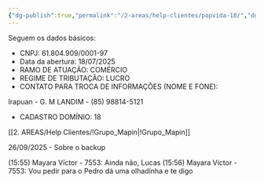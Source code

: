 ```yaml
---
{"dg-publish":true,"permalink":"/2-areas/help-clientes/popvida-18/","dgPassFrontmatter":true,"created":"2025-09-08T11:30:57.280-03:00","updated":"2025-09-26T15:57:06.115-03:00"}
---
```





Seguem os dados básicos:  
- CNPJ: 61.804.909/0001-97  
- Data da abertura: 18/07/2025
- RAMO DE ATUAÇÃO: COMÉRCIO  
- REGIME DE TRIBUTAÇÃO: LUCRO  
- CONTATO PARA TROCA DE INFORMAÇÕES (NOME E FONE):

Irapuan - G. M LANDIM - (85) 98814-5121  
- CADASTRO DOMÍNIO: 18

[[2. AREAS/Help Clientes/!Grupo_Mapin\|!Grupo_Mapin]]


26/09/2025 - Sobre o backup
 
(15:55) Mayara Víctor - 7553: Ainda não, Lucas
(15:56) Mayara Víctor - 7553: Vou pedir para o Pedro dá uma olhadinha e te digo